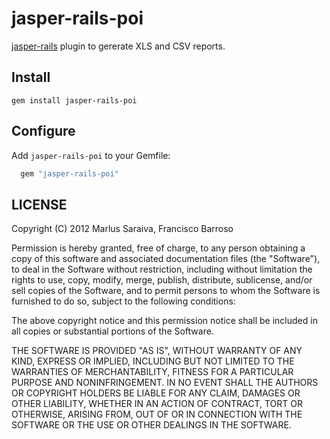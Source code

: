 # jasper-rails-poi

[jasper-rails](https://github.com/fortesinformatica/jasper-rails) plugin to gererate XLS and CSV reports.

## Install

```
gem install jasper-rails-poi
```

## Configure

Add `jasper-rails-poi` to your Gemfile:

```ruby
  gem "jasper-rails-poi"
```

## LICENSE

Copyright (C) 2012 Marlus Saraiva, Francisco Barroso

Permission is hereby granted, free of charge, to any person obtaining
a copy of this software and associated documentation files (the
"Software"), to deal in the Software without restriction, including
without limitation the rights to use, copy, modify, merge, publish,
distribute, sublicense, and/or sell copies of the Software, and to
permit persons to whom the Software is furnished to do so, subject to
the following conditions:

The above copyright notice and this permission notice shall be
included in all copies or substantial portions of the Software.

THE SOFTWARE IS PROVIDED "AS IS", WITHOUT WARRANTY OF ANY KIND,
EXPRESS OR IMPLIED, INCLUDING BUT NOT LIMITED TO THE WARRANTIES OF
MERCHANTABILITY, FITNESS FOR A PARTICULAR PURPOSE AND
NONINFRINGEMENT. IN NO EVENT SHALL THE AUTHORS OR COPYRIGHT HOLDERS BE
LIABLE FOR ANY CLAIM, DAMAGES OR OTHER LIABILITY, WHETHER IN AN ACTION
OF CONTRACT, TORT OR OTHERWISE, ARISING FROM, OUT OF OR IN CONNECTION
WITH THE SOFTWARE OR THE USE OR OTHER DEALINGS IN THE SOFTWARE.
